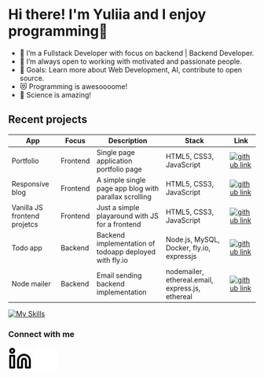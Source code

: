 # Hi there! I'm Yuliia and I enjoy programming👋
- 🌱 I’m a Fullstack Developer with focus on backend | Backend Developer.
- 👯 I’m always open to working with motivated and passionate people.
- 🥅 Goals: Learn more about Web Development, AI, contribute to open source.
- 😻 Programming is awesoooome!
- 🔬 Science is amazing!

## Recent projects

| App | Focus| Description | Stack | Link |
|--------|----|-------------|-----|------|
| Portfolio |Frontend| Single page application portfolio page | HTML5, CSS3, JavaScript | [![github link](https://skillicons.dev/icons?i=github)](https://github.com/yulsmir/my-portfolio-page) |
| Responsive blog |Frontend| A simple single page app blog with parallax scrolling | HTML5, CSS3, JavaScript | [![github link](https://skillicons.dev/icons?i=github)](https://github.com/yulsmir/responsive-blog) |
| Vanilla JS frontend projetcs |Frontend| Just a simple playaround with JS for a frontend | HTML5, CSS3, JavaScript | [![github link](https://skillicons.dev/icons?i=github)](https://github.com/yulsmir/javascript-vanilla)
|Todo   app|Backend|Backend implementation of todoapp deployed with fly.io| Node.js, MySQL, Docker, fly.io, expressjs | [![github link](https://skillicons.dev/icons?i=github)](https://github.com/yulsmir/foocoding/tree/master/Databases/Week3/todo-app)|
| Node mailer |Backend| Email sending backend implementation | nodemailer, ethereal.email, express.js, ethereal | [![github link](https://skillicons.dev/icons?i=github)](https://github.com/yulsmir/node-mailer)

[![My Skills](https://skillicons.dev/icons?i=js,html,css,mysql,docker,vscode,git,github,heroku)](https://skillicons.dev)

### Connect with me
[![website](./img/linkedin-light.svg)](https://linkedin.com/in/smirnovajuliar#gh-light-mode-only)
[![website](./img/linkedin-dark.svg)](https://linkedin.com/in/smirnovajulia#gh-dark-mode-only)
&nbsp;&nbsp;

